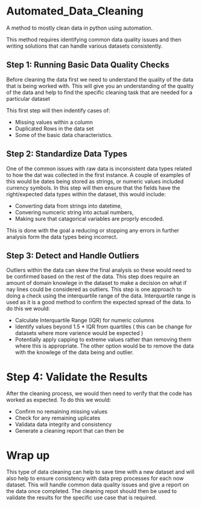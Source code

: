 # Automated_Data_Cleaning
A method to mostly clean data in python using automation.

This method requires identifying common data quality issues and then writing solutions that can handle various datasets consistently.

## Step 1: Running Basic Data Quality Checks

Before cleaning the data first we need to understand the quality of the data that is being worked with. This will give you an understanding of the quality of the data and help to find the specific cleaning task that are needed for a particular dataset

This first step will then indentify cases of:
* Missing values within a column
* Duplicated Rows in the data set
* Some of the basic data characteristics.

## Step 2: Standardize Data Types

One of the common issues with raw data is inconsistent data types related to how the dat was collected in the first instance. A couple of examples of this would be dates being stored as strings, or numeric values included currency symbols.
In this step will then ensure that the fields have the right/expected data types within the dataset, this would include:
* Converting data from strings into datetime,  
* Convering numceric string into actual numbers, 
* Making sure that catagorical variables are proprly encoded.

This is done with the goal a reducing or stopping any errors in further analysis form the data types being incorrect.

## Step 3: Detect and Handle Outliers

Outliers within the data can skew the final analysis so these would need to be confirmed based on the rest of the data. This step does require an amount of domain knowlege in the dataset to make a decision on what if nay lines could be considered as outliers.
This step is one approach to doing a check using the interquartile range of the data. Interquartile range is used as it is a good method to confirm the expected spread of the data. to do this we would:

* Calculate Interquartile Range (IQR) for numeric columns
* Identify values beyond 1.5 * IQR from quartiles ( this can be change for datasets where more varience would be expected ) 
* Potentially apply capping to extreme values rather than removing them where this is appropriate. The other option would be to remove the data with the knowlege of the data being and outlier.

# Step 4: Validate the Results

After the cleaning process, we would then need to verify that the code has worked as expected. To do this we would:

* Confirm no remaining missing values
* Check for any remaining uplicates
* Validata data integrity and consistency
* Generate a cleaning report that can then be


# Wrap up
This type of data cleaning can help to save time with a new dataset and will also help to ensure consistency with data prep processes for each now dataset. This will handle common data quality issues and give a report on the data once completed. The cleaning repot should then be used to validate the results for the specific use case that is required.

